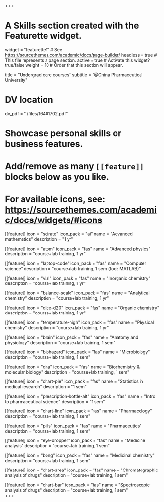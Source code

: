 +++
# A Skills section created with the Featurette widget.
widget = "featurette1"  # See https://sourcethemes.com/academic/docs/page-builder/
headless = true  # This file represents a page section.
active = true  # Activate this widget? true/false
weight = 10  # Order that this section will appear.

title = "Undergrad core courses"
subtitle = "@China Pharmaceutical University"

# DV location
dv_pdf = "./files/16401702.pdf"


# Showcase personal skills or business features.
# 
# Add/remove as many `[[feature]]` blocks below as you like.
# 
# For available icons, see: https://sourcethemes.com/academic/docs/widgets/#icons

[[feature]]
  icon = "scirate"
  icon_pack = "ai"
  name = "Advanced mathematics"
  description = "1 yr"
  
[[feature]]
  icon = "atom"
  icon_pack = "fas"
  name = "Advanced physics"
  description = "course+lab training, 1 yr"  
  
[[feature]]
  icon = "laptop-code"
  icon_pack = "fas"
  name = "Computer science"
  description = "course+lab training, 1 sem (foci: MATLAB)"
  
[[feature]]
  icon = "vial"
  icon_pack = "fas"
  name = "Inorganic chemistry"
  description = "course+lab training, 1 yr"
  
[[feature]]
  icon = "balance-scale"
  icon_pack = "fas"
  name = "Analytical chemistry"
  description = "course+lab training, 1 yr"  
  
[[feature]]
  icon = "dice-d20"
  icon_pack = "fas"
  name = "Organic chemistry"
  description = "course+lab training, 1 yr"
  
[[feature]]
  icon = "temperature-high"
  icon_pack = "fas"
  name = "Physical chemistry"
  description = "course+lab training, 1 yr"  
  
[[feature]]
  icon = "brain"
  icon_pack = "fas"
  name = "Anatomy and physiology"
  description = "course+lab training, 1 sem"  
  
[[feature]]
  icon = "biohazard"
  icon_pack = "fas"
  name = "Microbiology"
  description = "course+lab training, 1 sem"    
  
[[feature]]
  icon = "dna"
  icon_pack = "fas"
  name = "Biochemistry & molecular biology"
  description = "course+lab training, 1 sem"  
 
[[feature]]
  icon = "chart-pie"
  icon_pack = "fas"
  name = "Statistics in medical research"
  description = "1 sem"      
  
[[feature]]
  icon = "prescription-bottle-alt"
  icon_pack = "fas"
  name = "Intro to pharmaceutical science"
  description = "1 sem"     
 
[[feature]]
  icon = "chart-line"
  icon_pack = "fas"
  name = "Pharmacology"
  description = "course+lab training, 1 sem"   

[[feature]]
  icon = "pills"
  icon_pack = "fas"
  name = "Pharmaceutics"
  description = "course+lab training, 1 sem"  
  
[[feature]]
  icon = "eye-dropper"
  icon_pack = "fas"
  name = "Medicine analysis"
  description = "course+lab training, 1 sem"    
  
[[feature]]
  icon = "bong"
  icon_pack = "fas"
  name = "Medicinal chemistry"
  description = "course+lab training, 1 sem"    
  
[[feature]]
  icon = "chart-area"
  icon_pack = "fas"
  name = "Chromatographic analysis of drugs"
  description = "course+lab training, 1 sem"   
  
[[feature]]
  icon = "chart-bar"
  icon_pack = "fas"
  name = "Spectroscopic analysis of drugs"
  description = "course+lab training, 1 sem"     
+++



